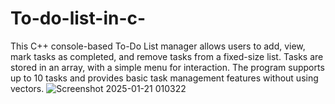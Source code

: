 # To-do-list-in-c-
This C++ console-based To-Do List manager allows users to add, view, mark tasks as completed, and remove tasks from a fixed-size list. Tasks are stored in an array, with a simple menu for interaction. The program supports up to 10 tasks and provides basic task management features without using vectors.
![Screenshot 2025-01-21 010322](https://github.com/user-attachments/assets/cb820a9f-ae7d-4287-a225-4a9542ad3e51)
